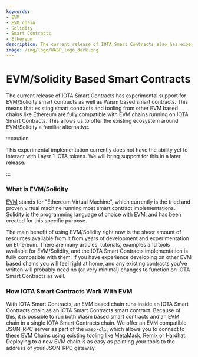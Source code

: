 ```yaml
---
keywords:
- EVM
- EVM chain
- Solidity
- Smart Contracts
- Ethereum
description: The current release of IOTA Smart Contracts also has experimental support for EVM/Solidity,this means that existing smart contracts and tooling from other EVM based chains like Ethereum are fully compatible with EVM chains running on IOTA Smart Contracts. 
image: /img/logo/WASP_logo_dark.png
---
```

# EVM/Solidity Based Smart Contracts

The current release of IOTA Smart Contracts has experimental support for EVM/Solidity smart contracts as well as Wasm based smart contracts. This means that existing smart contracts and tooling from other EVM based chains like Ethereum are fully compatible with EVM chains running on IOTA Smart Contracts. This allows us to offer the existing ecosystem around EVM/Solidity a familiar alternative.

:::caution

This experimental implementation currently does not have the ability yet to interact with Layer 1 IOTA tokens. We will bring support for this in a later release.

:::

### What is EVM/Solidity

[EVM](https://ethereum.org/en/developers/docs/evm/) stands for "Ethereum Virtual Machine", which currently is the tried and proven virtual machine running most smart contract implementations. [Solidity](https://soliditylang.org/) is the programming language of choice with EVM, and has been created for this specific purpose.

The main benefit of using EVM/Solidity right now is the sheer amount of resources available from it from years of development and experimentation on Ethereum. There are many articles, tutorials, examples and tools available for EVM/Solidity, and the IOTA Smart Contracts implementation is fully compatible with them. If you have experience developing on other EVM based chains you will feel right at home, and any existing contracts you've written will probably need no (or very minimal) changes to function on IOTA Smart Contracts as well.

### How IOTA Smart Contracts Work With EVM

With IOTA Smart Contracts, an EVM based chain runs inside an IOTA Smart Contracts chain as an IOTA Smart Contracts smart contract. Because of this, it is possible to run both Wasm based smart contracts and an EVM chain in a single IOTA Smart Contracts chain. We offer an EVM compatible JSON-RPC server as part of the `wasp-cli`, which allows you to connect to these EVM Chains using existing tooling like [MetaMask](https://metamask.io/), [Remix](https://remix.ethereum.org/) or [Hardhat](https://hardhat.org/). Deploying to a new EVM chain is as easy as pointing your tools to the address of your JSON-RPC gateway.

